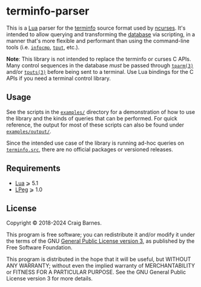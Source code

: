 terminfo-parser
===============

This is a [Lua] parser for the [terminfo] source format used by
[ncurses]. It's intended to allow querying and transforming the
[database] via scripting, in a manner that's more flexible and
performant than using the command-line tools (i.e. [`infocmp`],
[`tput`], etc.).

**Note**: This library is not intended to replace the terminfo or curses
C APIs. Many control sequences in the database *must* be passed through
[`tparm(3)`] and/or [`tputs(3)`] before being sent to a terminal. Use
Lua bindings for the C APIs if you need a terminal control library.

Usage
-----

See the scripts in the [`examples/`] directory for a demonstration of
how to use the library and the kinds of queries that can be performed.
For quick reference, the output for most of these scripts can also be
found under [`examples/output/`].

Since the intended use case of the library is running ad-hoc queries on
[`terminfo.src`], there are no official packages or versioned releases.

Requirements
------------

* [Lua] ⩾ 5.1
* [LPeg] ⩾ 1.0

License
-------

Copyright © 2018-2024 Craig Barnes.

This program is free software; you can redistribute it and/or modify it
under the terms of the GNU [General Public License version 3], as published
by the Free Software Foundation.

This program is distributed in the hope that it will be useful, but
WITHOUT ANY WARRANTY; without even the implied warranty of
MERCHANTABILITY or FITNESS FOR A PARTICULAR PURPOSE. See the GNU General
Public License version 3 for more details.


[Lua]: https://www.lua.org/
[LPeg]: https://www.inf.puc-rio.br/~roberto/lpeg/lpeg.html
[terminfo]: https://invisible-island.net/ncurses/man/terminfo.5.html
[database]: https://invisible-island.net/ncurses/#download_database
[ncurses]: https://invisible-island.net/ncurses/
[`tput`]: https://invisible-island.net/ncurses/man/tput.1.html
[`infocmp`]: https://invisible-island.net/ncurses/man/infocmp.1m.html
[`tparm(3)`]: https://invisible-island.net/ncurses/man/curs_terminfo.3x.html#h3-Formatting-Output
[`tputs(3)`]: https://invisible-island.net/ncurses/man/curs_terminfo.3x.html#h3-Output-Functions
[`examples/`]: https://gitlab.com/craigbarnes/lua-terminfo-parser/-/tree/master/examples
[`examples/output/`]: https://gitlab.com/craigbarnes/lua-terminfo-parser/-/tree/master/examples/output
[`terminfo.src`]: https://gitlab.com/craigbarnes/lua-terminfo-parser/-/blob/master/terminfo.src
[General Public License version 3]: https://www.gnu.org/licenses/gpl-3.0.txt

